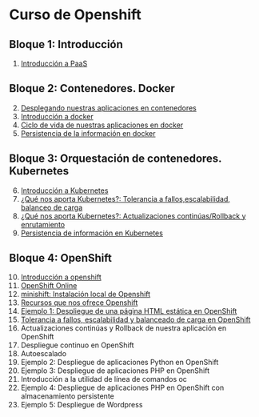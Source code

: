 # Curso de Openshift

## Bloque 1: Introducción

1. [Introducción a PaaS](curso/u01)

## Bloque 2: Contenedores. Docker

2. [Desplegando nuestras aplicaciones en contenedores](curso/u02)
3. [Introducción a docker](curso/u03)
4. [Ciclo de vida de nuestras aplicaciones en docker](curso/u04)
5. [Persistencia de la información en docker](curso/u05)

## Bloque 3: Orquestación de contenedores. Kubernetes

6. [Introducción a Kubernetes](curso/u06)
7. [¿Qué nos aporta Kubernetes?: Tolerancia a fallos,escalabilidad, balanceo de carga](curso/u07)
8. [¿Qué nos aporta Kubernetes?: Actualizaciones continúas/Rollback y enrutamiento](curso/u08)
9. [Persistencia de información en Kubernetes](curso/u09)

## Bloque 4: OpenShift

10. [Introducción a openshift](curso/u10)
11. [OpenShift Online](curso/u11)
12. [minishift: Instalación local de Openshift](curso/u12)
13. [Recursos que nos ofrece Openshift](curso/u13)
14. [Ejemplo 1: Despliegue de una página HTML estática en OpenShift](curso/u14)
15. [Tolerancia a fallos, escalabilidad y balanceado de carga en OpenShift](curso/u15)
16. Actualizaciones continúas y Rollback de nuestra aplicación en OpenShift
17. Despliegue continuo en OpenShift
18. Autoescalado
15. Ejemplo 2: Despliegue de aplicaciones Python en OpenShift
16. Ejemplo 3: Despliegue de aplicaciones PHP en OpenShift
17. Introducción a la utilidad de línea de comandos oc
18. Ejemplo 4: Despliegue de aplicaciones PHP en OpenShift con almacenamiento persistente
19. Ejemplo 5: Despliegue de Wordpress
